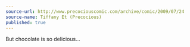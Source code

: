 ```yaml
---
source-url: http://www.precociouscomic.com/archive/comic/2009/07/24
source-name: Tiffany Et (Precocious)
published: true
---
```


<p>But chocolate is so delicious...</p>


